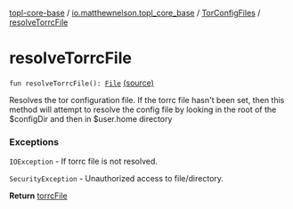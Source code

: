[topl-core-base](../../index.md) / [io.matthewnelson.topl_core_base](../index.md) / [TorConfigFiles](index.md) / [resolveTorrcFile](./resolve-torrc-file.md)

# resolveTorrcFile

`fun resolveTorrcFile(): `[`File`](https://docs.oracle.com/javase/6/docs/api/java/io/File.html) [(source)](https://github.com/05nelsonm/TorOnionProxyLibrary-Android/blob/master/topl-core-base/src/main/java/io/matthewnelson/topl_core_base/TorConfigFiles.kt#L216)

Resolves the tor configuration file. If the torrc file hasn't been set, then
this method will attempt to resolve the config file by looking in the root of
the $configDir and then in $user.home directory

### Exceptions

`IOException` - If torrc file is not resolved.

`SecurityException` - Unauthorized access to file/directory.

**Return**
[torrcFile](torrc-file.md)

